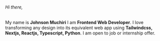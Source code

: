 ###### Hi there, 
My name is **Johnson Muchiri**
I am **Frontend Web Developer**. I love transforming any design into its equivalent web app using **Tailwindcss, Nextjs, Reactjs, Typescript, Python**.
I am open to job or internship offer.

